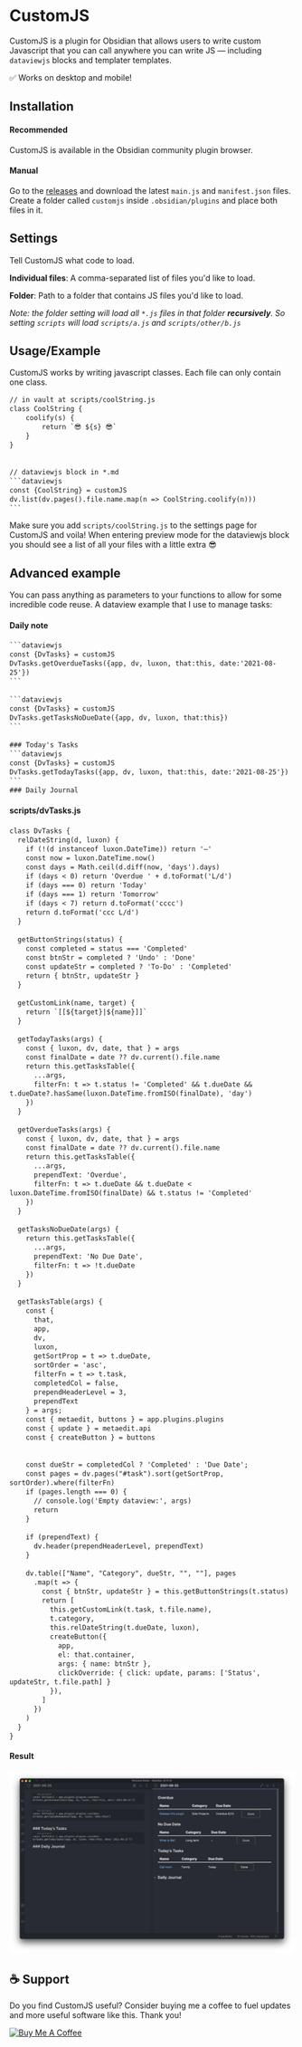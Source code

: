 # CustomJS

CustomJS is a plugin for Obsidian that allows users to write custom Javascript that you can call anywhere you can write JS — including `dataviewjs` blocks and templater templates.

✅ Works on desktop and mobile!

## Installation

#### Recommended
CustomJS is available in the Obsidian community plugin browser.

#### Manual
Go to the [releases](https://github.com/samlewis0602/obsidian-custom-js/releases) and download the latest `main.js` and `manifest.json` files. Create a folder called `customjs` inside `.obsidian/plugins` and place both files in it.

## Settings
Tell CustomJS what code to load.

**Individual files**: A comma-separated list of files you'd like to load.

**Folder**: Path to a folder that contains JS files you'd like to load.

*Note: the folder setting will load all `*.js` files in that folder **recursively**. So setting `scripts` will load `scripts/a.js` and `scripts/other/b.js`*

## Usage/Example

CustomJS works by writing javascript classes. Each file can only contain one class.

````
// in vault at scripts/coolString.js
class CoolString {
    coolify(s) {
        return `😎 ${s} 😎`
    }
}


// dataviewjs block in *.md
```dataviewjs
const {CoolString} = customJS
dv.list(dv.pages().file.name.map(n => CoolString.coolify(n)))
```
````

Make sure you add `scripts/coolString.js` to the settings page for CustomJS and voila! When entering preview mode for the dataviewjs block you should see a list of all your files with a little extra 😎

## Advanced example
You can pass anything as parameters to your functions to allow for some incredible code reuse. A dataview example that I use to manage tasks:

#### Daily note
````
```dataviewjs
const {DvTasks} = customJS
DvTasks.getOverdueTasks({app, dv, luxon, that:this, date:'2021-08-25'})
```

```dataviewjs
const {DvTasks} = customJS
DvTasks.getTasksNoDueDate({app, dv, luxon, that:this})
```

### Today's Tasks
```dataviewjs
const {DvTasks} = customJS
DvTasks.getTodayTasks({app, dv, luxon, that:this, date:'2021-08-25'}) 
```
### Daily Journal
````

#### scripts/dvTasks.js
```
class DvTasks {
  relDateString(d, luxon) {
    if (!(d instanceof luxon.DateTime)) return '–'
    const now = luxon.DateTime.now()
    const days = Math.ceil(d.diff(now, 'days').days)
    if (days < 0) return 'Overdue ' + d.toFormat('L/d')
    if (days === 0) return 'Today'
    if (days === 1) return 'Tomorrow'
    if (days < 7) return d.toFormat('cccc')
    return d.toFormat('ccc L/d')
  }

  getButtonStrings(status) {
    const completed = status === 'Completed'
    const btnStr = completed ? 'Undo' : 'Done'
    const updateStr = completed ? 'To-Do' : 'Completed'
    return { btnStr, updateStr }
  }

  getCustomLink(name, target) {
    return `[[${target}|${name}]]`
  }

  getTodayTasks(args) {
    const { luxon, dv, date, that } = args
    const finalDate = date ?? dv.current().file.name
    return this.getTasksTable({
      ...args,
      filterFn: t => t.status != 'Completed' && t.dueDate && t.dueDate?.hasSame(luxon.DateTime.fromISO(finalDate), 'day')
    })
  }

  getOverdueTasks(args) {
    const { luxon, dv, date, that } = args
    const finalDate = date ?? dv.current().file.name
    return this.getTasksTable({
      ...args,
      prependText: 'Overdue',
      filterFn: t => t.dueDate && t.dueDate < luxon.DateTime.fromISO(finalDate) && t.status != 'Completed'
    })
  }

  getTasksNoDueDate(args) {
    return this.getTasksTable({
      ...args,
      prependText: 'No Due Date',
      filterFn: t => !t.dueDate
    })
  }

  getTasksTable(args) {
    const {
      that,
      app,
      dv,
      luxon,
      getSortProp = t => t.dueDate,
      sortOrder = 'asc',
      filterFn = t => t.task,
      completedCol = false,
      prependHeaderLevel = 3,
      prependText
    } = args;
    const { metaedit, buttons } = app.plugins.plugins
    const { update } = metaedit.api
    const { createButton } = buttons


    const dueStr = completedCol ? 'Completed' : 'Due Date';
    const pages = dv.pages("#task").sort(getSortProp, sortOrder).where(filterFn)
    if (pages.length === 0) {
      // console.log('Empty dataview:', args)
      return
    }

    if (prependText) {
      dv.header(prependHeaderLevel, prependText)
    }

    dv.table(["Name", "Category", dueStr, "", ""], pages
      .map(t => {
        const { btnStr, updateStr } = this.getButtonStrings(t.status)
        return [
          this.getCustomLink(t.task, t.file.name),
          t.category,
          this.relDateString(t.dueDate, luxon),
          createButton({
            app,
            el: that.container,
            args: { name: btnStr },
            clickOverride: { click: update, params: ['Status', updateStr, t.file.path] }
          }),
        ]
      })
    )
  }
}
```

#### Result
![Result](images/dvTasksExample.png)

## ☕️ Support
Do you find CustomJS useful? Consider buying me a coffee to fuel updates and more useful software like this. Thank you!

<a href="https://www.buymeacoffee.com/samlewis" target="_blank"><img src="https://cdn.buymeacoffee.com/buttons/default-orange.png" alt="Buy Me A Coffee" height="41" width="174"></a>
